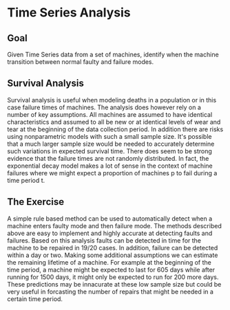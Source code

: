 # Time Series Analysis

## Goal
Given Time Series data from a set of machines, identify when the machine transition between normal faulty and failure modes.

## Survival Analysis
Survival analysis is useful when modeling deaths in a population or in this case failure times of machines. The analysis does however rely on a number of key assumptions. All machines are assumed to have identical characteristics and assumed to all be new or at identical levels of wear and tear at the beginning of the data collection period. In addition there are risks using nonparametric models with such a small sample size. It's possible that a much larger sample size would be needed to accurately determine such variations in expected survival time. There does seem to be strong evidence that the failure times are not randomly distributed. In fact, the exponential decay model makes a lot of sense in the context of machine failures where we might expect a proportion of machines p to fail during a time period t. 
## The Exercise

A simple rule based method can be used to automatically detect when a machine enters faulty mode and then failure mode. The methods described above are easy to implement and highly accurate at detecting faults and failures. Based on this analysis faults can be detected in time for the machine to be repaired in 19/20 cases. In addition, failure can be detected within a day or two. Making some additional assumptions we can estimate the remaining lifetime of a machine. For example at the beginning of the time period, a machine might be expected to last for 605 days while after running for 1500 days, it might only be expected to run for 200 more days. These predictions may be innacurate at these low sample size but could be very useful in forcasting the number of repairs that might be needed in a certain time period. 